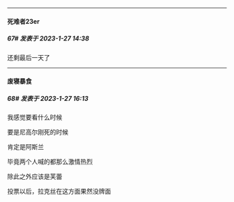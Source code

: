 

*****

####  死难者23er  
##### 67#       发表于 2023-1-27 14:38

还剩最后一天了



*****

####  废寝暴食  
##### 68#       发表于 2023-1-27 16:13

我感觉要看什么时候

要是尼高尔刚死的时候

肯定是阿斯兰

毕竟两个人喊的都那么激情热烈

除此之外应该是芙蕾

投票以后，拉克丝在这方面果然没牌面

